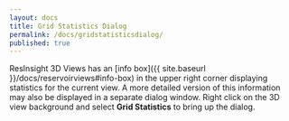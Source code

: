 ```yaml
---
layout: docs
title: Grid Statistics Dialog
permalink: /docs/gridstatisticsdialog/
published: true
---
```


ResInsight 3D Views has an [info box]({{ site.baseurl }}/docs/reservoirviews#info-box) in the upper right corner displaying statistics for the current view. A more detailed version of this information may also be displayed in a separate dialog window. Right click on the 3D view background and select **Grid Statistics** to bring up the dialog.

